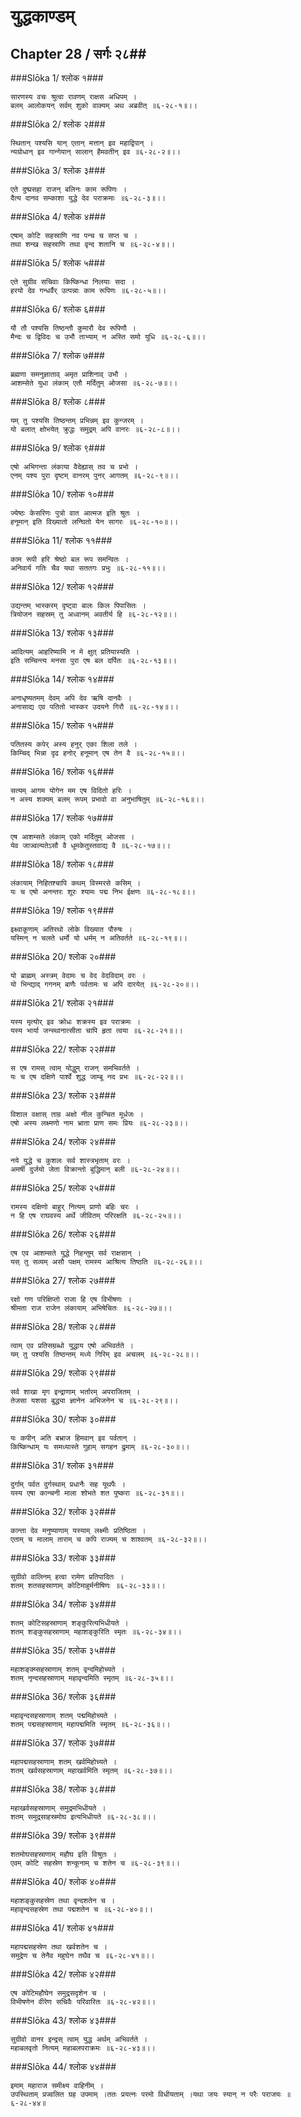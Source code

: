 युद्धकाण्डम्
===============================


## Chapter 28  / सर्गः २८##


###Slōka 1/ श्लोक १###


    सारणस्य वचः श्रुत्वा रावणम् राक्षस अधिपम् ।
    बलम् आलोकयन् सर्वम् शुको वाक्यम् अथ अब्रवीत् ॥६-२८-१॥।।


###Slōka 2/ श्लोक २###


    स्थितान् पश्यसि यान् एतान् मत्तान् इव महाद्विपान् ।
    न्यग्रोधान् इव गान्गेयान् सालान् हैमवतीन् इव ॥६-२८-२॥।।


###Slōka 3/ श्लोक ३###


    एते दुष्प्रसहा राजन् बलिनः काम रूपिणः ।
    दैत्य दानव सम्काशा युद्धे देव पराक्रमाः ॥६-२८-३॥।।


###Slōka 4/ श्लोक ४###


    एषाम् कोटि सहस्राणि नव पन्च च सप्त च ।
    तथा शन्ख सहस्राणि तथा वृन्द शतानि च ॥६-२८-४॥।।


###Slōka 5/ श्लोक ५###


    एते सुग्रीव सचिवाः किष्किन्धा निलयाः सदा ।
    हरयो देव गन्धर्वैर् उत्पन्नाः काम रूपिणः ॥६-२८-५॥।।


###Slōka 6/ श्लोक ६###


    यौ तौ पश्यसि तिष्ठन्तौ कुमारौ देव रूपिणौ ।
    मैन्दः च द्विविदः च उभौ ताभ्याम् न अस्ति समो युधि ॥६-२८-६॥।।


###Slōka 7/ श्लोक ७###


    ब्रह्मणा समनुज्ञाताव् अमृत प्राशिनाव् उभौ ।
    आशम्सेते युधा लंकाम् एतौ मर्दितुम् ओजसा ॥६-२८-७॥।।


###Slōka 8/ श्लोक ८###


    यम् तु पश्यसि तिष्ठन्तम् प्रभिन्नम् इव कुन्जरम् ।
    यो बलात् क्षोभयेत् क्रुद्धः समुद्रम् अपि वानरः ॥६-२८-८॥।।


###Slōka 9/ श्लोक ९###


    एषो अभिगन्ता लंकाया वैदेह्यास् तव च प्रभो ।
    एनम् पश्य पुरा दृष्टम् वानरम् पुनर् आगतम् ॥६-२८-९॥।।


###Slōka 10/ श्लोक १०###


    ज्येष्ठः केसरिणः पुत्रो वात आत्मज इति श्रुतः ।
    हनूमान् इति विख्यातो लन्घितो येन सागरः ॥६-२८-१०॥।।


###Slōka 11/ श्लोक ११###


    काम रूपी हरि श्रेष्ठो बल रूप समन्वितः ।
    अनिवार्य गतिः चैव यथा सततगः प्रभुः ॥६-२८-११॥।।


###Slōka 12/ श्लोक १२###


    उद्यन्तम् भास्करम् दृष्ट्वा बालः किल पिपासितः ।
    त्रियोजन सहस्रम् तु अध्वानम् अवतीर्य हि ॥६-२८-१२॥।।


###Slōka 13/ श्लोक १३###


    आदित्यम् आहरिष्यामि न मे क्षुत् प्रतियास्यति ।
    इति सम्चिन्त्य मनसा पुरा एष बल दर्पितः ॥६-२८-१३॥।।


###Slōka 14/ श्लोक १४###


    अनाधृष्यतमम् देवम् अपि देव ऋषि दानवैः ।
    अनासाद्य एव पतितो भास्कर उदयने गिरौ ॥६-२८-१४॥।।


###Slōka 15/ श्लोक १५###


    पतितस्य कपेर् अस्य हनुर् एका शिला तले ।
    किम्चिद् भिन्ना दृढ हनोर् हनूमान् एष तेन वै ॥६-२८-१५॥।।


###Slōka 16/ श्लोक १६###


    सत्यम् आगम योगेन मम एष विदितो हरिः ।
    न अस्य शक्यम् बलम् रूपम् प्रभावो वा अनुभाषितुम् ॥६-२८-१६॥।।


###Slōka 17/ श्लोक १७###


    एष आशम्सते लंकाम् एको मर्दितुम् ओजसा ।
    येव जाज्वल्यतेऽसौ वै धूमकेतुस्तवाद्य वै ॥६-२८-१७॥।।


###Slōka 18/ श्लोक १८###


    लंकायाम् निहितश्चापि कथम् विस्मरसे कसिम् ।
    यः च एषो अनन्तरः शूरः श्यामः पद्म निभ ईक्षणः ॥६-२८-१८॥।।


###Slōka 19/ श्लोक १९###


    इक्ष्वाकूणाम् अतिरथो लोके विख्यात पौरुषः ।
    यस्मिन् न चलते धर्मो यो धर्मम् न अतिवर्तते ॥६-२८-१९॥।।


###Slōka 20/ श्लोक २०###


    यो ब्राह्मम् अस्त्रम् वेदामः च वेद वेदविदाम् वरः ।
    यो भिन्द्याद् गगनम् बाणैः पर्वतामः च अपि दारयेत् ॥६-२८-२०॥।।


###Slōka 21/ श्लोक २१###


    यस्य मृत्योर् इव क्रोधः शक्रस्य इव पराक्रमः ।
    यस्य भार्या जन्स्थानात्सीता चापि हृता त्वया ॥६-२८-२१॥।।


###Slōka 22/ श्लोक २२###


    स एष रामस् त्वाम् योद्धुम् राजन् समभिवर्तते ।
    यः च एष दक्षिणे पार्श्वे शुद्ध जाम्बू नद प्रभः ॥६-२८-२२॥।।


###Slōka 23/ श्लोक २३###


    विशाल वक्षास् ताम्र अक्षो नील कुन्चित मूर्धजः ।
    एषो अस्य लक्ष्मणो नाम भ्राता प्राण समः प्रियः ॥६-२८-२३॥।।


###Slōka 24/ श्लोक २४###


    नये युद्धे च कुशलः सर्व शास्त्रभृताम् वरः ।
    अमर्षी दुर्जयो जेता विक्रान्तो बुद्धिमान् बली ॥६-२८-२४॥।।


###Slōka 25/ श्लोक २५###


    रामस्य दक्षिणो बाहुर् नित्यम् प्राणो बहिः चरः ।
    न हि एष राघवस्य अर्थे जीवितम् परिरक्षति ॥६-२८-२५॥।।


###Slōka 26/ श्लोक २६###


    एष एव आशम्सते युद्धे निहन्तुम् सर्व राक्षसान् ।
    यस् तु सव्यम् असौ पक्षम् रामस्य आश्रित्य तिष्ठति ॥६-२८-२६॥।।


###Slōka 27/ श्लोक २७###


    रक्षो गण परिक्षिप्तो राजा हि एष विभीषणः ।
    श्रीमता राज राजेन लंकायाम् अभिषेचितः ॥६-२८-२७॥।।


###Slōka 28/ श्लोक २८###


    त्वाम् एव प्रतिसम्रब्धो युद्धाय एषो अभिवर्तते ।
    यम् तु पश्यसि तिष्ठन्तम् मध्ये गिरिम् इव अचलम् ॥६-२८-२८॥।।


###Slōka 29/ श्लोक २९###


    सर्व शाखा मृग इन्द्राणाम् भर्तारम् अपराजितम् ।
    तेजसा यशसा बुद्ध्या ज्ञानेन अभिजनेन च ॥६-२८-२९॥।।


###Slōka 30/ श्लोक ३०###


    यः कपीन् अति बभ्राज हिमवान् इव पर्वतान् ।
    किष्किन्धाम् यः समध्यास्ते गुहाम् सगहन द्रुमाम् ॥६-२८-३०॥।।


###Slōka 31/ श्लोक ३१###


    दुर्गाम् पर्वत दुर्गस्थाम् प्रधानैः सह यूथपैः ।
    यस्य एषा कान्चनी माला शोभते शत पुष्करा ॥६-२८-३१॥।।


###Slōka 32/ श्लोक ३२###


    कान्ता देव मनुष्याणाम् यस्याम् लक्ष्मीः प्रतिष्ठिता ।
    एताम् च मालाम् ताराम् च कपि राज्यम् च शाश्वतम् ॥६-२८-३२॥।।


###Slōka 33/ श्लोक ३३###


    सुग्रीवो वालिनम् हत्वा रामेण प्रतिपादितः ।
    शतम् शतसहस्राणाम् कोटिमाहुर्मनीषिणः ॥६-२८-३३॥।।


###Slōka 34/ श्लोक ३४###


    शतम् कोटिसहस्राणाम् शङ्कुरित्यभिधीयते ।
    शतम् शङ्कुसहस्राणाम् महाशङ्कुरिति स्मृतः ॥६-२८-३४॥।।


###Slōka 35/ श्लोक ३५###


    महाशङ्क्य्सहस्राणाम् शतम् वृन्दमिहोच्यते ।
    शतम् नृन्दसहस्राणाम् महावृन्दमिति स्मृतम् ॥६-२८-३५॥।।


###Slōka 36/ श्लोक ३६###


    महावृन्दसहस्राणाम् शतम् पद्ममिहोच्यते ।
    शतम् पद्मसहस्राणाम् महापद्ममिति स्मृतम् ॥६-२८-३६॥।।


###Slōka 37/ श्लोक ३७###


    महापद्मसहस्राणाम् शतम् खर्वमिहोच्यते ।
    शतम् खर्वसहस्राणाम् महाखर्वमिति स्मृतम् ॥६-२८-३७॥।।


###Slōka 38/ श्लोक ३८###


    महाखर्वसहस्राणाम् समुद्रमभिधीयते ।
    शतम् समुद्रसाहस्रमोघ इत्यभिधीयते ॥६-२८-३८॥।।


###Slōka 39/ श्लोक ३९###


    शतमोघसहस्राणाम् महौघ इति विश्रुतः ।
    एवम् कोटि सहस्रेण शन्कूनाम् च शतेन च ॥६-२८-३९॥।।


###Slōka 40/ श्लोक ४०###


    महाशङ्कुसहस्रेण तथा वृन्दशतेन च ।
    महावृन्दसहस्रेण तथा पद्मशतेन च ॥६-२८-४०॥।।


###Slōka 41/ श्लोक ४१###


    महापद्मसहस्रेण तथा खर्वशतेन च ।
    समुद्रेण च तेनैव महुघेन तथैव च ॥६-२८-४१॥।।


###Slōka 42/ श्लोक ४२###


    एष कोटिमहौघेन समुद्रसदृशेन च ।
    विभीषणेन वीरेण सचिवैः परिवारितः ॥६-२८-४२॥।।


###Slōka 43/ श्लोक ४३###


    सुग्रीवो वानर इन्द्रस् त्वाम् युद्ध अर्थम् अभिवर्तते ।
    महाबलवृतो नित्यम् महाबलपराक्रमः ॥६-२८-४३॥।।


###Slōka 44/ श्लोक ४४###


    इमाम् महाराज समीक्ष्य वाहिनीम् ।
    उपस्थिताम् प्रज्वलित ग्रह उपमाम् ।ततः प्रयत्नः परमो विधीयताम् ।यथा जयः स्यान् न परैः पराजयः ॥६-२८-४४॥


